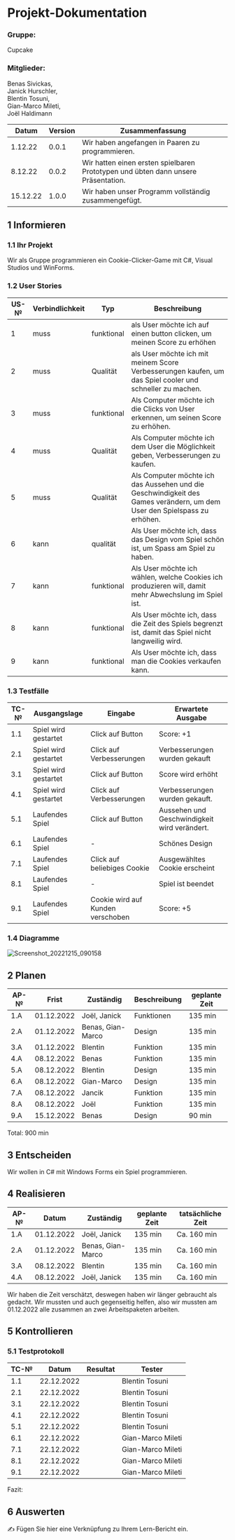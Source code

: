 # Projekt-Dokumentation


### Gruppe:
Cupcake
### Mitglieder: 
Benas Sivickas, <br>
Janick Hurschler, <br>
Blentin Tosuni, <br>
Gian-Marco Mileti, <br>
Joël Haldimann <br>

| Datum | Version | Zusammenfassung                                              |
| ----- | ------- | ------------------------------------------------------------ |
|   1.12.22    | 0.0.1   |       Wir haben angefangen in Paaren zu programmieren.          |
|     8.12.22          |  0.0.2    | Wir hatten einen ersten spielbaren Prototypen und übten dann unsere Präsentation.   |
|   15.12.22               | 1.0.0   |     Wir haben unser Programm vollständig zusammengefügt.          |


## 1 Informieren

### 1.1 Ihr Projekt

Wir als Gruppe programmieren ein Cookie-Clicker-Game mit C#, Visual Studios und WinForms.

### 1.2 User Stories

| US-№ | Verbindlichkeit | Typ  | Beschreibung                       |
| ---- | --------------- | ---- | ---------------------------------- |
| 1    |    muss             |   funktional   | als User möchte ich auf einen button clicken, um meinen Score zu erhöhen|
| 2  |      muss           |   Qualität   |     als User möchte ich mit meinem Score Verbesserungen kaufen, um das Spiel cooler und schneller zu machen.                          |
| 3  |       muss          |   funktional   |     Als Computer möchte ich die Clicks von User erkennen, um seinen Score zu erhöhen.                               |
| 4  |       muss          |   Qualität   |     Als Computer möchte ich dem User die Möglichkeit geben, Verbesserungen zu kaufen.                               |
| 5  |       muss          |  Qualität    |     Als Computer möchte ich das Aussehen und die Geschwindigkeit des Games verändern, um dem User den Spielspass zu erhöhen.                               |
| 6 |    kann             |  qualität    |   Als User möchte ich, dass das Design vom Spiel schön ist, um Spass am Spiel zu haben.                                 |
| 7 |  kann          | funktional        |   Als User möchte ich wählen, welche Cookies ich produzieren will, damit mehr Abwechslung im Spiel ist.
| 8 |  kann               |  funktional   |  Als User möchte ich, dass die Zeit des Spiels begrenzt ist, damit das Spiel nicht langweilig wird.                                  |
| 9 | kann              |funktional      |  Als User möchte ich, dass man die Cookies verkaufen kann.                                  |


### 1.3 Testfälle

| TC-№ | Ausgangslage | Eingabe | Erwartete Ausgabe |
| ---- | ------------ | ------- | ----------------- |
| 1.1  |      Spiel wird gestartet       |   Click auf Button     |       Score: +1        |
| 2.1  |      Spiel wird gestartet      |   Click auf Verbesserungen      |      Verbesserungen wurden gekauft          |
| 3.1  |      Spiel wird gestartet        | Click auf Button        |       Score wird erhöht          |
| 4.1  |   Spiel wird gestartet       |  Click auf Verbesserungen      |       Verbesserungen wurden gekauft.          |
| 5.1  | Laufendes Spiel      | Click auf Button      |   Aussehen und Geschwindigkeit wird verändert.             |
| 6.1  | Laufendes Spiel      | -      |   Schönes Design            |
| 7.1  | Laufendes Spiel      | Click auf beliebiges Cookie      |   Ausgewähltes Cookie erscheint          |
| 8.1  | Laufendes Spiel      | -      |   Spiel ist beendet            |
| 9.1  | Laufendes Spiel      | Cookie wird auf Kunden verschoben     |   Score: +5           |
### 1.4 Diagramme

![Screenshot_20221215_090158](https://user-images.githubusercontent.com/111045987/207805966-7b523bda-a21b-40a2-999b-036fdcead4f8.png)

## 2 Planen

| AP-№ | Frist | Zuständig | Beschreibung | geplante Zeit |
| ---- | ----- | --------- | ------------ | ------------- |
| 1.A  |   01.12.2022    |     Joël, Janick      |      Funktionen         |      135 min         |
| 2.A  |   01.12.2022    |     Benas, Gian-Marco      |      Design        |       135 min        |
| 3.A  |   01.12.2022    |      Blentin      |      Funktion        |       135 min        |
| 4.A  |   08.12.2022    |     Benas      |      Funktion        |       135 min        |
| 5.A  |   08.12.2022    |     Blentin      |      Design        |       135 min        |
| 6.A  |   08.12.2022    |      Gian-Marco      |      Design        |       135 min        |
| 7.A  |   08.12.2022    |     Jancik    |    Funktion        |       135 min        |
| 8.A  |   08.12.2022    |     Joël      |      Funktion       |       135 min        |
| 9.A  |   15.12.2022    |     Benas     |      Design        |    90 min           |
Total: 900 min

## 3 Entscheiden

Wir wollen in C# mit Windows Forms ein Spiel programmieren.

## 4 Realisieren

| AP-№ | Datum | Zuständig | geplante Zeit | tatsächliche Zeit |
| ---- | ----- | --------- | ------------- | ----------------- |
| 1.A  | 01.12.2022      | Joël, Janick          |135 min               |Ca. 160 min                   |
| 2.A  |01.12.2022     |  Benas, Gian-Marco         |135 min               |Ca. 160  min                   |
| 3.A  |   08.12.2022    |     Blentin     |     135 min       |       Ca. 160 min        |
| 4.A  | 08.12.2022      | Joël, Janick          |135 min               |Ca. 160 min                   |


Wir haben die Zeit verschätzt, deswegen haben wir länger gebraucht als gedacht. Wir mussten und auch gegenseitig helfen, also wir mussten am 01.12.2022 alle zusammen an zwei Arbeitspaketen arbeiten.

## 5 Kontrollieren

### 5.1 Testprotokoll

| TC-№ | Datum | Resultat | Tester |
| ---- | ----- | -------- | ------ |
| 1.1 |22.12.2022|          |Blentin Tosuni        |
| 2.1 |22.12.2022|          |Blentin Tosuni        |
| 3.1 |22.12.2022|          |Blentin Tosuni       |
| 4.1 |22.12.2022|          |Blentin Tosuni        |
| 5.1 |22.12.2022|          |Blentin Tosuni        |
| 6.1 |22.12.2022|          |Gian-Marco Mileti      |
| 7.1 |22.12.2022|          |Gian-Marco Mileti        |
| 8.1 |22.12.2022|          |Gian-Marco Mileti        |
| 9.1 |22.12.2022|          |Gian-Marco Mileti        |

Fazit:


## 6 Auswerten

✍️ Fügen Sie hier eine Verknüpfung zu Ihrem Lern-Bericht ein.
